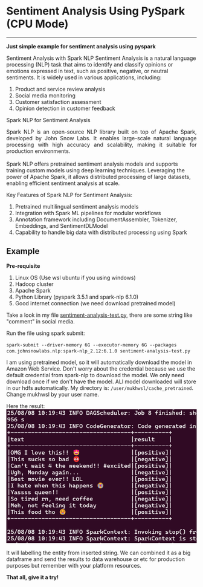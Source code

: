 # Sentiment Analysis Using PySpark (CPU Mode)
---

__Just simple example for sentiment analysis using pyspark__

Sentiment Analysis with Spark NLP
Sentiment Analysis is a natural language processing (NLP) task that aims to identify and classify opinions or emotions expressed in text, such as positive, negative, or neutral sentiments. It is widely used in various applications, including:
1. Product and service review analysis
2. Social media monitoring
3. Customer satisfaction assessment
4. Opinion detection in customer feedback

Spark NLP for Sentiment Analysis
<div style="text-align: justify;">Spark NLP is an open-source NLP library built on top of Apache Spark, developed by John Snow Labs. It enables large-scale natural language processing with high accuracy and scalability, making it suitable for production environments.</div> <br> 
Spark NLP offers pretrained sentiment analysis models and supports training custom models using deep learning techniques. Leveraging the power of Apache Spark, it allows distributed processing of large datasets, enabling efficient sentiment analysis at scale.

Key Features of Spark NLP for Sentiment Analysis:
1. Pretrained multilingual sentiment analysis models
2. Integration with Spark ML pipelines for modular workflows
3. Annotation framework including DocumentAssembler, Tokenizer, Embeddings, and SentimentDLModel
4. Capability to handle big data with distributed processing using Spark

## Example

__Pre-requisite__
1. Linux OS (Use wsl ubuntu if you using windows)
2. Hadoop cluster
3. Apache Spark
4. Python Library (pyspark 3.5.1 and spark-nlp 6.1.0)
5. Good internet connection (we need download pretrained model)

Take a look in my file [sentiment-analysis-test.py](https://github.com/MuhammadMukhlis220/Spark/blob/main/nlp-sentiment-analysis/sentiment-analysis-test.py), there are some string like "comment" in social media.

Run the file using spark submit: 
```
spark-submit --driver-memory 6G --executor-memory 6G --packages com.johnsnowlabs.nlp:spark-nlp_2.12:6.1.0 sentiment-analysis-test.py
```
I am using pretrained model, so it will automatically download the model in Amazon Web Service. Don't worry about the credential because we use the default credential from spark-nlp to download the model. We only need download once if we don't have the model. ALl model downloaded will store in our hdfs automatically. My directory is: `/user/mukhwsl/cache_pretrained`. Change mukhwsl by your user name.

Here the result:
<br>
![Alt Text](https://github.com/MuhammadMukhlis220/Spark/blob/main/nlp-sentiment-analysis/pic/result_1.png)

It will labelling the entity from inserted string. We can combined it as a big dataframe and send the results to data warehouse or etc for production purposes but remember with your platform resources.

__That all, give it a try!__




